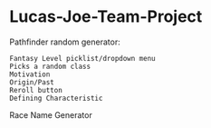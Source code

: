 # Lucas-Joe-Team-Project

Pathfinder random generator:

	Fantasy Level picklist/dropdown menu
	Picks a random class
	Motivation
	Origin/Past
	Reroll button
	Defining Characteristic
  Race
  Name Generator
